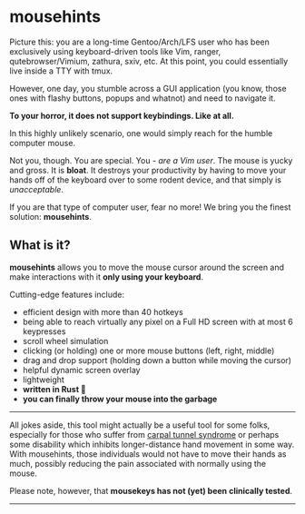 # mousehints

Picture this: you are a long-time Gentoo/Arch/LFS user who has been exclusively using keyboard-driven tools like Vim, ranger, qutebrowser/Vimium, zathura, sxiv, etc. At this point, you could essentially live inside a TTY with tmux.

However, one day, you stumble across a GUI application (you know, those ones with flashy buttons, popups and whatnot) and need to navigate it.

**To your horror, it does not support keybindings. Like at all.**

In this highly unlikely scenario, one would simply reach for the humble computer mouse.

Not you, though. You are special. You - *are a Vim user*. The mouse is yucky and gross. It is **bloat**. It destroys your productivity by having to move your hands off of the keyboard over to some rodent device, and that simply is *unacceptable*.

If you are that type of computer user, fear no more! We bring you the finest solution: **mousehints**.

## What is it?

**mousehints** allows you to move the mouse cursor around the screen and make interactions with it **only using your keyboard**.

Cutting-edge features include:
- efficient design with more than 40 hotkeys
- being able to reach virtually any pixel on a Full HD screen with at most 6 keypresses
- scroll wheel simulation
- clicking (or holding) one or more mouse buttons (left, right, middle)
- drag and drop support (holding down a button while moving the cursor)
- helpful dynamic screen overlay
- lightweight
- **written in Rust 🦀**
- **you can finally throw your mouse into the garbage**

<hr>

All jokes aside, this tool might actually be a useful tool for some folks, especially for those who suffer from [carpal tunnel syndrome](https://en.wikipedia.org/wiki/Carpal_tunnel_syndrome) or perhaps some disability which inhibits longer-distance hand movement in some way. With mousehints, those individuals would not have to move their hands as much, possibly reducing the pain associated with normally using the mouse.

Please note, however, that **mousekeys has not (yet) been clinically tested**.

<hr>

